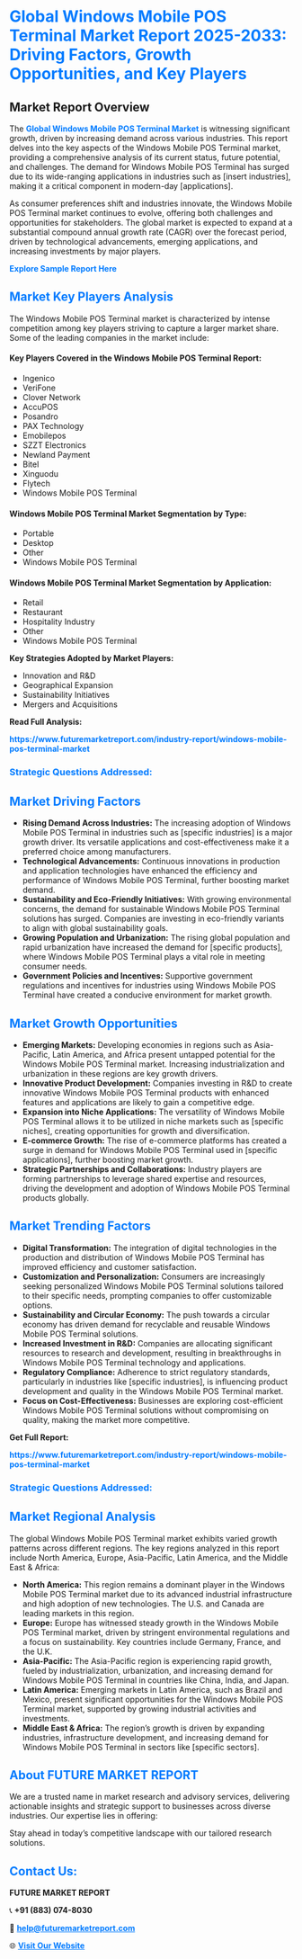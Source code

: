 <h1 style="color: #007BFF;">Global Windows Mobile POS Terminal Market Report 2025-2033: Driving Factors, Growth Opportunities, and Key Players</h1>

<section id="overview">
<h2>Market Report Overview</h2>
<p>The <a href="https://www.futuremarketreport.com/industry-report/windows-mobile-pos-terminal-market" style="color: #007BFF; text-decoration: none;"><strong>Global Windows Mobile POS Terminal Market</strong></a> is witnessing significant growth, driven by increasing demand across various industries. This report delves into the key aspects of the Windows Mobile POS Terminal market, providing a comprehensive analysis of its current status, future potential, and challenges. The demand for Windows Mobile POS Terminal has surged due to its wide-ranging applications in industries such as [insert industries], making it a critical component in modern-day [applications].</p>
<p>As consumer preferences shift and industries innovate, the Windows Mobile POS Terminal market continues to evolve, offering both challenges and opportunities for stakeholders. The global market is expected to expand at a substantial compound annual growth rate (CAGR) over the forecast period, driven by technological advancements, emerging applications, and increasing investments by major players.</p>
</section>

<section id="overview">
<p><a href="https://www.futuremarketreport.com/request-sample/reportId=99594" style="color: #007BFF; text-decoration: none;"><strong>Explore Sample Report Here</strong></a></p>
</section>

<section id="key-players">
<h2 style="color: #007BFF;">Market Key Players Analysis</h2>
<p>The Windows Mobile POS Terminal market is characterized by intense competition among key players striving to capture a larger market share. Some of the leading companies in the market include:</p>
<h4>Key Players Covered in the Windows Mobile POS Terminal Report:</h4>
<ul><li>Ingenico</li><li>VeriFone</li><li>Clover Network</li><li>AccuPOS</li><li>Posandro</li><li>PAX Technology</li><li>Emobilepos</li><li>SZZT Electronics</li><li>Newland Payment</li><li>Bitel</li><li>Xinguodu</li><li>Flytech</li><li>Windows Mobile POS Terminal</li></ul>
<h4>Windows Mobile POS Terminal Market Segmentation by Type:</h4>
<ul><li>Portable</li><li>Desktop</li><li>Other</li><li>Windows Mobile POS Terminal</li></ul>

<h4>Windows Mobile POS Terminal Market Segmentation by Application:</h4>
<ul><li>Retail</li><li>Restaurant</li><li>Hospitality Industry</li><li>Other</li><li>Windows Mobile POS Terminal</li></ul>
<p><strong>Key Strategies Adopted by Market Players:</strong></p>
<ul>
<li>Innovation and R&D</li>
<li>Geographical Expansion</li>
<li>Sustainability Initiatives</li>
<li>Mergers and Acquisitions</li>
</ul>
</section>

<section>
<p><strong>Read Full Analysis: </strong></p><a href="https://www.futuremarketreport.com/industry-report/windows-mobile-pos-terminal-market" style="color: #007BFF; text-decoration: none;"><strong>https://www.futuremarketreport.com/industry-report/windows-mobile-pos-terminal-market</strong></a>
<h3 style="color: #007BFF;">Strategic Questions Addressed:</h3>
</section>

<section id="driving-factors">
<h2 style="color: #007BFF;">Market Driving Factors</h2>
<ul>
<li><strong>Rising Demand Across Industries:</strong> The increasing adoption of Windows Mobile POS Terminal in industries such as [specific industries] is a major growth driver. Its versatile applications and cost-effectiveness make it a preferred choice among manufacturers.</li>
<li><strong>Technological Advancements:</strong> Continuous innovations in production and application technologies have enhanced the efficiency and performance of Windows Mobile POS Terminal, further boosting market demand.</li>
<li><strong>Sustainability and Eco-Friendly Initiatives:</strong> With growing environmental concerns, the demand for sustainable Windows Mobile POS Terminal solutions has surged. Companies are investing in eco-friendly variants to align with global sustainability goals.</li>
<li><strong>Growing Population and Urbanization:</strong> The rising global population and rapid urbanization have increased the demand for [specific products], where Windows Mobile POS Terminal plays a vital role in meeting consumer needs.</li>
<li><strong>Government Policies and Incentives:</strong> Supportive government regulations and incentives for industries using Windows Mobile POS Terminal have created a conducive environment for market growth.</li>
</ul>
</section>

<section id="growth-opportunities">
<h2 style="color: #007BFF;">Market Growth Opportunities</h2>
<ul>
<li><strong>Emerging Markets:</strong> Developing economies in regions such as Asia-Pacific, Latin America, and Africa present untapped potential for the Windows Mobile POS Terminal market. Increasing industrialization and urbanization in these regions are key growth drivers.</li>
<li><strong>Innovative Product Development:</strong> Companies investing in R&D to create innovative Windows Mobile POS Terminal products with enhanced features and applications are likely to gain a competitive edge.</li>
<li><strong>Expansion into Niche Applications:</strong> The versatility of Windows Mobile POS Terminal allows it to be utilized in niche markets such as [specific niches], creating opportunities for growth and diversification.</li>
<li><strong>E-commerce Growth:</strong> The rise of e-commerce platforms has created a surge in demand for Windows Mobile POS Terminal used in [specific applications], further boosting market growth.</li>
<li><strong>Strategic Partnerships and Collaborations:</strong> Industry players are forming partnerships to leverage shared expertise and resources, driving the development and adoption of Windows Mobile POS Terminal products globally.</li>
</ul>
</section>

<section id="trending-factors">
<h2 style="color: #007BFF;">Market Trending Factors</h2>
<ul>
<li><strong>Digital Transformation:</strong> The integration of digital technologies in the production and distribution of Windows Mobile POS Terminal has improved efficiency and customer satisfaction.</li>
<li><strong>Customization and Personalization:</strong> Consumers are increasingly seeking personalized Windows Mobile POS Terminal solutions tailored to their specific needs, prompting companies to offer customizable options.</li>
<li><strong>Sustainability and Circular Economy:</strong> The push towards a circular economy has driven demand for recyclable and reusable Windows Mobile POS Terminal solutions.</li>
<li><strong>Increased Investment in R&D:</strong> Companies are allocating significant resources to research and development, resulting in breakthroughs in Windows Mobile POS Terminal technology and applications.</li>
<li><strong>Regulatory Compliance:</strong> Adherence to strict regulatory standards, particularly in industries like [specific industries], is influencing product development and quality in the Windows Mobile POS Terminal market.</li>
<li><strong>Focus on Cost-Effectiveness:</strong> Businesses are exploring cost-efficient Windows Mobile POS Terminal solutions without compromising on quality, making the market more competitive.</li>
</ul>
</section>

<section>
<p><strong>Get Full Report: </strong></p><a href="https://www.futuremarketreport.com/industry-report/windows-mobile-pos-terminal-market" style="color: #007BFF; text-decoration: none;"><strong>https://www.futuremarketreport.com/industry-report/windows-mobile-pos-terminal-market</strong></a>
<h3 style="color: #007BFF;">Strategic Questions Addressed:</h3>
</section>


<section id="regional-analysis">
<h2 style="color: #007BFF;">Market Regional Analysis</h2>
<p>The global Windows Mobile POS Terminal market exhibits varied growth patterns across different regions. The key regions analyzed in this report include North America, Europe, Asia-Pacific, Latin America, and the Middle East & Africa:</p>
<ul>
<li><strong>North America:</strong> This region remains a dominant player in the Windows Mobile POS Terminal market due to its advanced industrial infrastructure and high adoption of new technologies. The U.S. and Canada are leading markets in this region.</li>
<li><strong>Europe:</strong> Europe has witnessed steady growth in the Windows Mobile POS Terminal market, driven by stringent environmental regulations and a focus on sustainability. Key countries include Germany, France, and the U.K.</li>
<li><strong>Asia-Pacific:</strong> The Asia-Pacific region is experiencing rapid growth, fueled by industrialization, urbanization, and increasing demand for Windows Mobile POS Terminal in countries like China, India, and Japan.</li>
<li><strong>Latin America:</strong> Emerging markets in Latin America, such as Brazil and Mexico, present significant opportunities for the Windows Mobile POS Terminal market, supported by growing industrial activities and investments.</li>
<li><strong>Middle East & Africa:</strong> The region’s growth is driven by expanding industries, infrastructure development, and increasing demand for Windows Mobile POS Terminal in sectors like [specific sectors].</li>
</ul>
</section>

<footer>
<h2 style="color: #007BFF;">About FUTURE MARKET REPORT</h2>
<p>We are a trusted name in market research and advisory services, delivering actionable insights and strategic support to businesses across diverse industries. Our expertise lies in offering:</p>

<p>Stay ahead in today’s competitive landscape with our tailored research solutions.</p>

<h2 style="color: #007BFF;">Contact Us:</h2>
<p><strong>FUTURE MARKET REPORT</strong></p>
<p>📞 <strong>+91 (883) 074-8030</strong></p>
<p>📧 <strong><a href="mailto:help@futuremarketreport.com" style="color: #007BFF;">help@futuremarketreport.com</a></strong></p>
<p>🌐 <strong><a href="https://www.futuremarketreport.com/" style="color: #007BFF;">Visit Our Website</a></strong></p>
</footer>